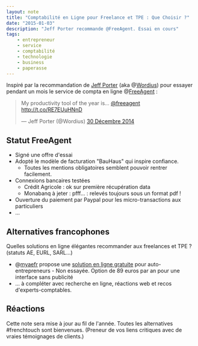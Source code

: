 ```yaml
---
layout: note
title: "Comptabilité en Ligne pour Freelance et TPE : Que Choisir ?"
date: "2015-01-03"
description: "Jeff Porter recommande @FreeAgent. Essai en cours"
tags: 
    - entrepreneur
    - service
    - comptabilité
    - technologie
    - business 
    - paperasse
---
```


Inspiré par la recommandation de <span class="h-card microcard">[Jeff Porter](http://wordius.com)</span> (aka @[Wordius](http://twitter.com/Wordius)) pour essayer pendant un mois le service de compta en ligne @[FreeAgent](freeagent) :

<blockquote class="twitter-tweet" lang="fr">
<p>My productivity tool of the year is… <a href="https://twitter.com/freeagent">@freeagent</a> <a class="p-name u-url" rel="in-reply-to" href="http://wordius.com/productivity-tool-of-the-year-freeagent/">http://t.co/RE7EUuHNnD</a></p>&mdash; Jeff Porter (@Wordius) <time class="dt-published" datetime="2014-12-30"><a href="https://twitter.com/Wordius/status/549971385813336064">30 Décembre 2014</a></time></blockquote>
<script async src="//platform.twitter.com/widgets.js" charset="utf-8"></script>

## Statut FreeAgent   
- Signé une offre d'essai
- Adopté le modèle de facturation "BauHaus" qui inspire confiance.
    + Toutes les mentions obligatoires semblent pouvoir rentrer facilement.
- Connexions bancaires testées 
	+ Crédit Agricole : ok sur première récupération data 
	+ Monabanq à jeter : pfff... : relevés toujours sous un format pdf ! 
- Ouverture du paiement par Paypal pour les micro-transactions aux particuliers
- ...

## Alternatives francophones 
Quelles solutions en ligne élégantes recommander aux freelances et TPE ? (statuts AE, EURL, SARL...)
- @[myaefr](https://twitter.com/myaefr) propose une [solution en ligne gratuite](https://www.myae.fr/subscribe/abonnement-premium-auto-entrepreneur.php) pour auto-entrepreneurs - Non essayée. Option de 89 euros par an pour une interface sans publicité
- ... à compléter avec recherche en ligne, réactions web et recos d'experts-comptables.

## Réactions

Cette note sera mise à jour au fil de l'année. Toutes les alternatives #frenchtouch sont bienvenues. (Preneur de vos liens critiques avec de vraies témoignages de clients.) 



